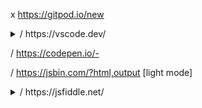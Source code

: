 x https://gitpod.io/new
<details>
  <summary>
/ https://vscode.dev/</summary>
  
![image](https://github.com/i-Gits/Language/assets/157287055/53499571-3258-49a8-b606-6e1d61b38292)
</details>

/ https://codepen.io/-

/ https://jsbin.com/?html,output    [light mode]

<details>
  <summary> / https://jsfiddle.net/ </summary>

![image](https://github.com/i-Gits/Language/assets/157287055/524721e3-a551-4d83-afb8-af7cb4562015)

</details>
